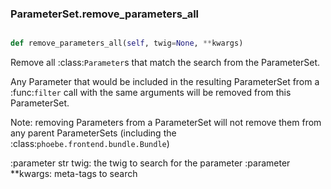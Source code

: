 ### ParameterSet.remove_parameters_all

```py

def remove_parameters_all(self, twig=None, **kwargs)

```



Remove all :class:`Parameter`s that match the search from the
ParameterSet.

Any Parameter that would be included in the resulting ParameterSet
from a :func:`filter` call with the same arguments will be
removed from this ParameterSet.

Note: removing Parameters from a ParameterSet will not remove
them from any parent ParameterSets
(including the :class:`phoebe.frontend.bundle.Bundle`)

:parameter str twig: the twig to search for the parameter
:parameter **kwargs: meta-tags to search


